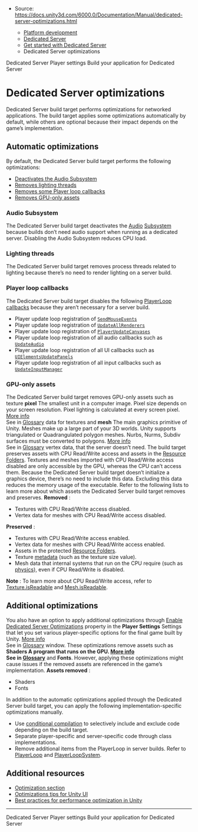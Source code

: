 * Source: https://docs.unity3d.com/6000.0/Documentation/Manual/dedicated-server-optimizations.html

  * [Platform development ](https://docs.unity3d.com/6000.0/Documentation/Manual/PlatformSpecific.html)
  * [Dedicated Server](https://docs.unity3d.com/6000.0/Documentation/Manual/dedicated-server.html)
  * [Get started with Dedicated Server](https://docs.unity3d.com/6000.0/Documentation/Manual/dedicated-server-get-started.html)
  * Dedicated Server optimizations


[](https://docs.unity3d.com/6000.0/Documentation/Manual/dedicated-server-player-settings.html)
Dedicated Server Player settings
[](https://docs.unity3d.com/6000.0/Documentation/Manual/dedicated-server-build.html)
Build your application for Dedicated Server 
# Dedicated Server optimizations
Dedicated Server build target performs optimizations for networked applications. The build target applies some optimizations automatically by default, while others are optional because their impact depends on the game’s implementation.
## Automatic optimizations
By default, the Dedicated Server build target performs the following optimizations:
  * [Deactivates the Audio Subsystem](https://docs.unity3d.com/6000.0/Documentation/Manual/dedicated-server-optimizations.html#AudioSubsystem)
  * [Removes lighting threads](https://docs.unity3d.com/6000.0/Documentation/Manual/dedicated-server-optimizations.html#LightingThreads)
  * [Removes some Player loop callbacks](https://docs.unity3d.com/6000.0/Documentation/Manual/dedicated-server-optimizations.html#PlayerLoopCallbacks)
  * [Removes GPU-only assets](https://docs.unity3d.com/6000.0/Documentation/Manual/dedicated-server-optimizations.html#GpuOnlyAssets)


### Audio Subsystem
The Dedicated Server build target deactivates the [Audio](https://docs.unity3d.com/6000.0/Documentation/Manual/AudioOverview.html) [Subsystem](https://docs.unity3d.com/6000.0/Documentation/ScriptReference/Subsystem.html) because builds don’t need audio support when running as a dedicated server. Disabling the Audio Subsystem reduces CPU load.
### Lighting threads
The Dedicated Server build target removes process threads related to lighting because there’s no need to render lighting on a server build.
### Player loop callbacks
The Dedicated Server build target disables the following [PlayerLoop callbacks](https://docs.unity3d.com/6000.0/Documentation/ScriptReference/LowLevel.PlayerLoop.html) because they aren’t necessary for a server build.
  * Player update loop registration of [`SendMouseEvents`](https://docs.unity3d.com/6000.0/Documentation/ScriptReference/PlayerLoop.PreUpdate.SendMouseEvents.html)
  * Player update loop registration of [`UpdateAllRenderers`](https://docs.unity3d.com/6000.0/Documentation/ScriptReference/PlayerLoop.PostLateUpdate.UpdateAllRenderers.html)
  * Player update loop registration of [`PlayerUpdateCanvases`](https://docs.unity3d.com/6000.0/Documentation/ScriptReference/PlayerLoop.PostLateUpdate.PlayerUpdateCanvases.html)
  * Player update loop registration of all audio callbacks such as [`UpdateAudio`](https://docs.unity3d.com/6000.0/Documentation/ScriptReference/PlayerLoop.PostLateUpdate.UpdateAudio.html)
  * Player update loop registration of all UI callbacks such as [`UIElementsUpdatePanels`](https://docs.unity3d.com/6000.0/Documentation/ScriptReference/PlayerLoop.PreLateUpdate.UIElementsUpdatePanels.html)
  * Player update loop registration of all input callbacks such as [`UpdateInputManager`](https://docs.unity3d.com/6000.0/Documentation/ScriptReference/PlayerLoop.EarlyUpdate.UpdateInputManager.html)


### GPU-only assets
The Dedicated Server build target removes GPU-only assets such as texture **pixel** The smallest unit in a computer image. Pixel size depends on your screen resolution. Pixel lighting is calculated at every screen pixel. [More info](https://docs.unity3d.com/6000.0/Documentation/Manual/ShadowPerformance.html)  
See in [Glossary](https://docs.unity3d.com/6000.0/Documentation/Manual/Glossary.html#pixel) data for textures and **mesh** The main graphics primitive of Unity. Meshes make up a large part of your 3D worlds. Unity supports triangulated or Quadrangulated polygon meshes. Nurbs, Nurms, Subdiv surfaces must be converted to polygons. [More info](https://docs.unity3d.com/6000.0/Documentation/Manual/mesh.html)  
See in [Glossary](https://docs.unity3d.com/6000.0/Documentation/Manual/Glossary.html#Mesh) vertex data, that the server doesn’t need. The build target preserves assets with CPU Read/Write access and assets in the [Resource Folders](https://docs.unity3d.com/6000.0/Documentation/Manual/LoadingResourcesatRuntime.html).
Textures and meshes imported with CPU Read/Write access disabled are only accessible by the GPU, whereas the CPU can’t access them. Because the Dedicated Server build target doesn’t initialize a graphics device, there’s no need to include this data. Excluding this data reduces the memory usage of the executable.
Refer to the following lists to learn more about which assets the Dedicated Server build target removes and preserves.
**Removed** :
  * Textures with CPU Read/Write access disabled.
  * Vertex data for meshes with CPU Read/Write access disabled.


**Preserved** :
  * Textures with CPU Read/Write access enabled.
  * Vertex data for meshes with CPU Read/Write access enabled.
  * Assets in the protected [Resource Folders](https://docs.unity3d.com/6000.0/Documentation/Manual/LoadingResourcesatRuntime.html).
  * Texture [metadata](https://docs.unity3d.com/6000.0/Documentation/Manual/AssetMetadata.html) (such as the texture size value).
  * Mesh data that internal systems that run on the CPU require (such as [physics](https://docs.unity3d.com/6000.0/Documentation/Manual/PhysicsSection.html)), even if CPU Read/Write is disabled.


**Note** : To learn more about CPU Read/Write access, refer to [Texture.isReadable](https://docs.unity3d.com/6000.0/Documentation/ScriptReference/Texture-isReadable.html) and [Mesh.isReadable](https://docs.unity3d.com/6000.0/Documentation/ScriptReference/Mesh-isReadable.html).
## Additional optimizations
You also have an option to apply additional optimizations through [Enable Dedicated Server Optimizations](https://docs.unity3d.com/6000.0/Documentation/Manual/dedicated-server-player-settings.html#Optimization) property in the **Player Settings** Settings that let you set various player-specific options for the final game built by Unity. [More info](https://docs.unity3d.com/6000.0/Documentation/Manual/class-PlayerSettings.html)  
See in [Glossary](https://docs.unity3d.com/6000.0/Documentation/Manual/Glossary.html#PlayerSettings) window. These optimizations remove assets such as ****Shaders** A program that runs on the GPU. [More info](https://docs.unity3d.com/6000.0/Documentation/Manual/Shaders.html)  
See in [Glossary](https://docs.unity3d.com/6000.0/Documentation/Manual/Glossary.html#Shader)** and **Fonts**. However, applying these optimizations might cause issues if the removed assets are referenced in the game’s implementation.
**Assets removed** :
  * Shaders
  * Fonts


In addition to the automatic optimizations applied through the Dedicated Server build target, you can apply the following implementation-specific optimizations manually.
  * Use [conditional compilation](https://docs.unity3d.com/6000.0/Documentation/Manual/platform-dependent-compilation.html) to selectively include and exclude code depending on the build target.
  * Separate player-specific and server-specific code through class implementations.
  * Remove additional items from the PlayerLoop in server builds. Refer to [PlayerLoop](https://docs.unity3d.com/6000.0/Documentation/ScriptReference/LowLevel.PlayerLoop.html) and [PlayerLoopSystem](https://docs.unity3d.com/6000.0/Documentation/ScriptReference/LowLevel.PlayerLoopSystem.html).


## Additional resources
  * [Optimization section](https://docs.unity3d.com/6000.0/Documentation/Manual/analysis.html)
  * [Optimizations tips for Unity UI](https://unity.com/how-to/unity-ui-optimization-tips)
  * [Best practices for performance optimization in Unity](https://unity.com/how-to/advanced-programming-and-code-architecture)


* * *
[](https://docs.unity3d.com/6000.0/Documentation/Manual/dedicated-server-player-settings.html)
Dedicated Server Player settings
[](https://docs.unity3d.com/6000.0/Documentation/Manual/dedicated-server-build.html)
Build your application for Dedicated Server 
